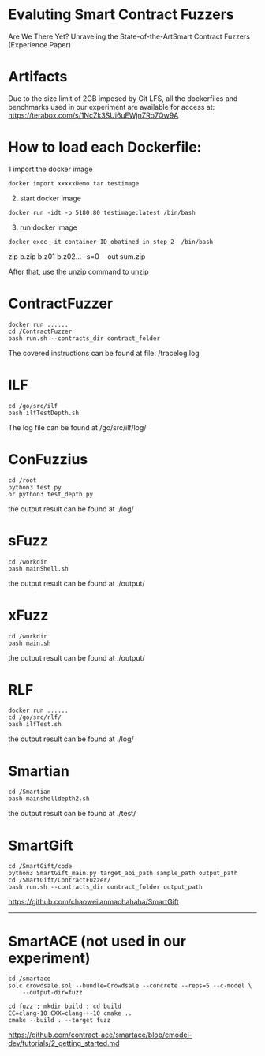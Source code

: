 # Evaluting Smart Contract Fuzzers
Are We There Yet? Unraveling the State-of-the-ArtSmart Contract Fuzzers (Experience Paper)


# Artifacts
Due to the size limit of 2GB imposed by Git LFS, all the dockerfiles and benchmarks used in our experiment are available for access at:
https://terabox.com/s/1NcZk3SUi6uEWjnZRo7Qw9A


# How to load each Dockerfile:

1 import the docker image
```
docker import xxxxxDemo.tar testimage
```
2. start docker image
```
docker run -idt -p 5180:80 testimage:latest /bin/bash
```
3. run docker image
```
docker exec -it container_ID_obatined_in_step_2  /bin/bash
```


zip b.zip b.z01 b.z02... -s=0 --out sum.zip

After that, use the unzip command to unzip

# ContractFuzzer
```
docker run ......
cd /ContractFuzzer
bash run.sh --contracts_dir contract_folder
```
The covered instructions can be found at file: /tracelog.log


# ILF
```
cd /go/src/ilf
bash ilfTestDepth.sh
```
The log file can be found at /go/src/ilf/log/


# ConFuzzius
```
cd /root
python3 test.py
or python3 test_depth.py
```
the output result can be found at ./log/



# sFuzz
```
cd /workdir
bash mainShell.sh
```
the output result can be found at ./output/




# xFuzz
```
cd /workdir
bash main.sh
```
the output result can be found at ./output/





# RLF
```
docker run ......
cd /go/src/rlf/
bash ilfTest.sh
```
the output result can be found at ./log/

# Smartian
```
cd /Smartian
bash mainshelldepth2.sh
```
the output result can be found at ./test/


# SmartGift
```
cd /SmartGift/code
python3 SmartGift_main.py target_abi_path sample_path output_path
cd /SmartGift/ContractFuzzer/
bash run.sh --contracts_dir contract_folder output_path
```
https://github.com/chaoweilanmaohahaha/SmartGift

------------------------------------
# SmartACE (not used in our experiment)
```
cd /smartace
solc crowdsale.sol --bundle=Crowdsale --concrete --reps=5 --c-model \
    --output-dir=fuzz

cd fuzz ; mkdir build ; cd build
CC=clang-10 CXX=clang++-10 cmake ..
cmake --build . --target fuzz
```
https://github.com/contract-ace/smartace/blob/cmodel-dev/tutorials/2_getting_started.md
